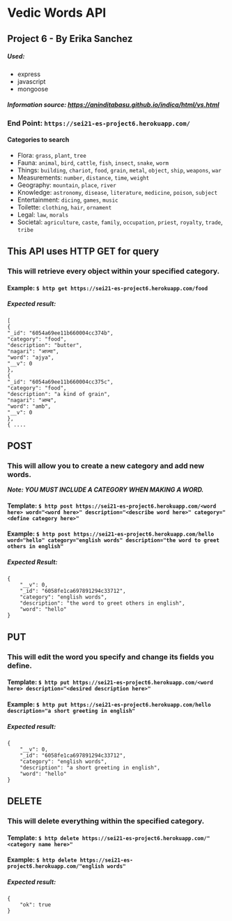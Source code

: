 # Vedic Words API
## Project 6 - By Erika Sanchez

##### Used: 
* express
* javascript
* mongoose
  
##### Information source: https://aninditabasu.github.io/indica/html/vs.html

### End Point: `https://sei21-es-project6.herokuapp.com/`

#### Categories to search

* Flora: `grass`, `plant`, `tree`
* Fauna: `animal`, `bird`, `cattle`, `fish`, `insect`, `snake`, `worm`
* Things: `building`, `chariot`, `food`, `grain`, `metal`, `object`, `ship`, `weapons`, `war`
* Measurements: `number`, `distance`, `time`, `weight`
* Geography: `mountain`, `place`, `river`
* Knowledge: `astronomy`, `disease`, `literature`, `medicine`, `poison`, `subject`
* Entertainment: `dicing`, `games`, `music`
* Toilette: `clothing`, `hair`, `ornament`
* Legal: `law`, `morals`
* Societal: `agriculture`, `caste`, `family`, `occupation`, `priest`, `royalty`, `trade`, `tribe`

## This API uses HTTP GET for query
### This will retrieve every object within your specified category.

#### Example: `$ http get https://sei21-es-project6.herokuapp.com/food`

##### Expected result: 

```
[
{
"_id": "6054a69ee11b660004cc374b",
"category": "food",
"description": "butter",
"nagari": "आज्या",
"word": "ajya",
"__v": 0
},
{
"_id": "6054a69ee11b660004cc375c",
"category": "food",
"description": "a kind of grain",
"nagari": "आम्ब",
"word": "amb",
"__v": 0
},
{ ....

```

## POST
### This will allow you to create a new category and add new words.

***Note: YOU MUST INCLUDE A CATEGORY WHEN MAKING A WORD.***

#### Template: `$ http post https://sei21-es-project6.herokuapp.com/<word here> word="<word here>" description="<describe word here>" category="<define category here>"`

#### Example: `$ http post https://sei21-es-project6.herokuapp.com/hello word="hello" category="english words" description="the word to greet others in english"`

##### Expected Result: 
```
{
    "__v": 0,
    "_id": "6058fe1ca697891294c33712",
    "category": "english words",
    "description": "the word to greet others in english",
    "word": "hello"
}
```

## PUT
### This will edit the word you specify and change its fields you define.

#### Template: `$ http put https://sei21-es-project6.herokuapp.com/<word here> description="<desired description here>"`

#### Example: `$ http put https://sei21-es-project6.herokuapp.com/hello description="a short greeting in english"`

##### Expected result: 
```
{
    "__v": 0,
    "_id": "6058fe1ca697891294c33712",
    "category": "english words",
    "description": "a short greeting in english",
    "word": "hello"
}
```

## DELETE
### This will delete everything within the specified category. 

#### Template: `$ http delete https://sei21-es-project6.herokuapp.com/"<category name here>"`

#### Example: `$ http delete https://sei21-es-project6.herokuapp.com/"english words"`

##### Expected result: 
```
{
    "ok": true
}
```